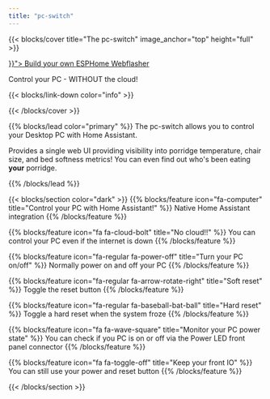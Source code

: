 ```yaml
---
title: "pc-switch"
---
```


{{< blocks/cover title="The pc-switch" image_anchor="top" height="full" >}}
<div class="mx-auto">
	<a class="btn btn-lg btn-primary mr-3 mb-4" href="{{< relref "/docs" >}}">
		Build your own <i class="fas fa-arrow-alt-circle-right ml-2"></i>
	</a>
	<a class="btn btn-lg btn-secondary mr-3 mb-4" href="https://github.com/google/docsy-example">
		ESPHome Webflasher <i class="fab fa-github ml-2 "></i>
	</a>
	<p class="lead mt-5">Control your PC - WITHOUT the cloud!</p>
	{{< blocks/link-down color="info" >}}
</div>


{{< /blocks/cover >}}


{{% blocks/lead color="primary" %}}
The pc-switch allows you to control your Desktop PC with Home Assistant.

Provides a single web UI providing visibility into porridge temperature, chair size, and bed softness metrics! You can even find out who's been eating **your** porridge.

{{% /blocks/lead %}}

{{< blocks/section color="dark" >}}
{{% blocks/feature icon="fa-computer" title="Control your PC with Home Assistant!" %}}
Native Home Assistant integration
{{% /blocks/feature %}}


{{% blocks/feature icon="fa fa-cloud-bolt" title="No cloud!!" %}}
You can control your PC even if the internet is down
{{% /blocks/feature %}}

{{% blocks/feature icon="fa-regular fa-power-off" title="Turn your PC on/off" %}}
Normally power on and off your PC
{{% /blocks/feature %}}


{{% blocks/feature icon="fa-regular fa-arrow-rotate-right" title="Soft reset" %}}
Toggle the reset button
{{% /blocks/feature %}}

{{% blocks/feature icon="fa-regular fa-baseball-bat-ball" title="Hard reset" %}}
Toggle a hard reset when the system froze
{{% /blocks/feature %}}


{{% blocks/feature icon="fa fa-wave-square" title="Monitor your PC power state" %}}
You can check if you PC is on or off via the Power LED front panel connector
{{% /blocks/feature %}}

{{% blocks/feature icon="fa fa-toggle-off" title="Keep your front IO" %}}
You can still use your power and reset button
{{% /blocks/feature %}}



{{< /blocks/section >}}

